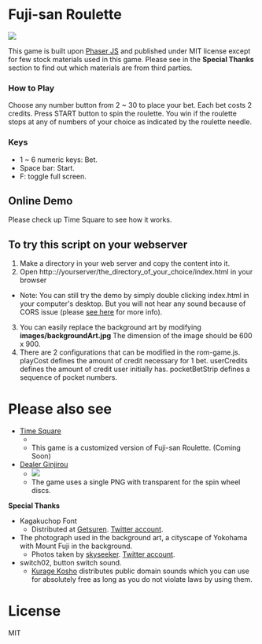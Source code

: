 # Fuji-san Roulette

![](http://befiveinfo.github.io/images/shared/fujisan-roulette/thumbnail.png)

This game is built upon [Phaser JS](https://phaser.io/) and published under MIT license except for few stock materials used in this game. Please see in the **Special Thanks** section to find out which materials are from third parties.

### How to Play
Choose any number button from 2 ~ 30 to place your bet. Each bet costs 2 credits. Press START button to spin the roulette. You win if the roulette stops at any of numbers of your choice as indicated by the roulette needle.

### Keys
- 1 ~ 6 numeric keys: Bet.
- Space bar: Start.
- F: toggle full screen.

## Online Demo

Please check up Time Square to see how it works.

## To try this script on your webserver

1. Make a directory in your web server and copy the content into it.
2. Open http:://yourserver/the_directory_of_your_choice/index.html in your browser
- Note: You can still try the demo by simply double clicking index.html in your computer's desktop. But you will not hear any sound because of CORS issue (please [see here](http://www.html5gamedevs.com/topic/6459-newbie-struggling-with-cors-issues/) for more info).
3. You can easily replace the background art by modifying **images/backgroundArt.jpg** The dimension of the image should be 600 x 900.
4. There are 2 configurations that can be modified in the rom-game.js. playCost defines the amount of credit necessary for 1 bet. userCredits defines the amount of credit user initially has. pocketBetStrip defines a sequence of pocket numbers.

# Please also see
- [Time Square]()
  - ![]()
  - This game is a customized version of Fuji-san Roulette. (Coming Soon)
- [Dealer Ginjirou](http://play.befive.info/dealer-ginjirou/)
  - ![](http://befiveinfo.github.io/images/shared/roulette-experiment/dealer_ginjirou_gamescreen_thumbnail.png)
  - The game uses a single PNG with transparent for the spin wheel discs.

 **Special Thanks**
 - Kagakuchop Font
   - Distributed at [Getsuren](http://www.getsuren.com/en/). [Twitter account](https://twitter.com/snowy_tgn).
 - The photograph used in the background art, a cityscape of Yokohama with Mount Fuji in the background.
   - Photos taken by [skyseeker](http://www.skyseeker.net/). [Twitter account](https://twitter.com/skyseeker).
 - switch02, button switch sound.
   - [Kurage Kosho](http://www.kurage-kosho.info/) distributes public domain sounds which you can use for absolutely free as long as you do not violate laws by using them.

# License
MIT
